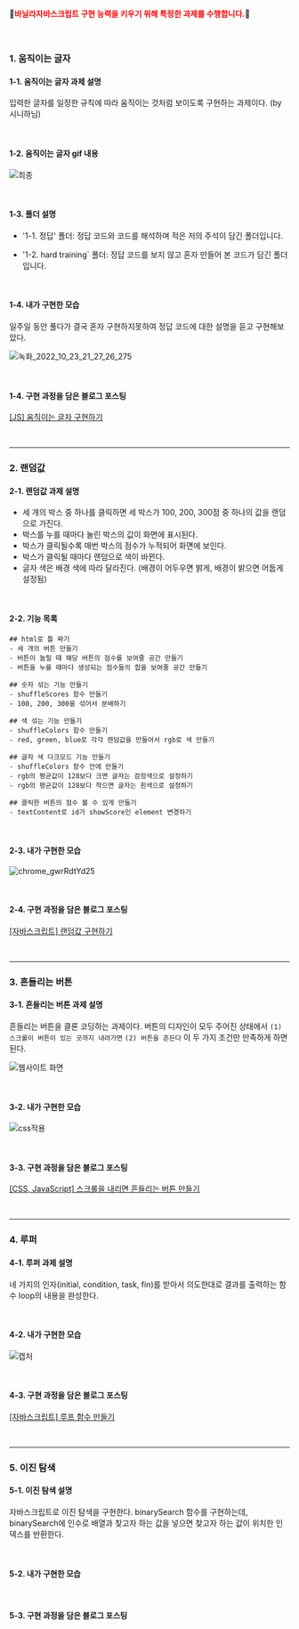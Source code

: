 
#### 💛<span style='color:red'>바닐라자바스크립트 구현 능력을 키우기 위해 특정한 과제를 수행합니다.</span>💛
<br>

### 1. 움직이는 글자
#### 1-1. 움직이는 글자 과제 설명
입력한 글자를 일정한 규칙에 따라 움직이는 것처럼 보이도록 구현하는 과제이다. (by 시니하님)

<br>

#### 1-2. 움직이는 글자  gif 내용
![최종](https://user-images.githubusercontent.com/101965666/197389533-8c2fe699-ea78-4ab2-a3c9-d29698376ab3.gif)

<br>

#### 1-3. 폴더 설명
- '1-1. 정답' 폴더: 정답 코드와 코드를 해석하며 적은 저의 주석이 담긴 폴더입니다.

- '1-2. hard training` 폴더: 정답 코드를 보지 않고 혼자 만들어 본 코드가 담긴 폴더입니다.

<br>

#### 1-4. 내가 구현한 모습
일주일 동안 풀다가 결국 혼자 구현하지못하여 정답 코드에 대한 설명을 듣고 구현해보았다. 

![녹화_2022_10_23_21_27_26_275](https://user-images.githubusercontent.com/101965666/197392199-0d4f923e-ecdb-4838-b314-d055d3730473.gif)

<br>

#### 1-4. 구현 과정을 담은 블로그 포스팅 
<a href='https://velog.io/@hamham/JS-%EC%9B%80%EC%A7%81%EC%9D%B4%EB%8A%94-%EA%B8%80%EC%9E%90-%EA%B5%AC%ED%98%84%ED%95%98%EA%B8%B0'>[JS] 움직이는 글자 구현하기</a>

<br>

---

### 2. 랜덤값
#### 2-1. 랜덤값 과제 설명
- 세 개의 박스 중 하나를 클릭하면 세 박스가 100, 200, 300점 중 하나의 값을 랜덤으로 가진다.
- 박스를 누를 때마다 눌린 박스의 값이 화면에 표시된다. 
- 박스가 클릭될수록 매번 박스의 점수가 누적되어 화면에 보인다. 
- 박스가 클릭될 때마다 랜덤으로 색이 바뀐다.
- 글자 색은 배경 색에 따라 달라진다. (배경이 어두우면 밝게, 배경이 밝으면 어둡게 설정됨)

<br>

#### 2-2. 기능 목록
```
## html로 틀 짜기
- 세 개의 버튼 만들기
- 버튼이 눌릴 때 해당 버튼의 점수를 보여줄 공간 만들기
- 버튼을 누를 때마다 생성되는 점수들의 합을 보여줄 공간 만들기

## 숫자 섞는 기능 만들기
- shuffleScores 함수 만들기
- 100, 200, 300을 섞어서 분배하기

## 색 섞는 기능 만들기
- shuffleColors 함수 만들기
- red, green, blue로 각각 랜덤값을 만들어서 rgb로 색 만들기

## 글자 색 다크모드 기능 만들기
- shuffleColors 함수 안에 만들기
- rgb의 평균값이 128보다 크면 글자는 검정색으로 설정하기
- rgb의 평균값이 128보다 작으면 글자는 흰색으로 설정하기

## 클릭한 버튼의 점수 볼 수 있게 만들기
- textContent로 id가 showScore인 element 변경하기
```

<br>

#### 2-3. 내가 구현한 모습
![chrome_gwrRdtYd25](https://user-images.githubusercontent.com/101965666/203450800-9e0d4227-bf18-41e9-a48f-d8af61035e1e.gif)

<br>

#### 2-4. 구현 과정을 담은 블로그 포스팅 
<a href='https://velog.io/@hamham/%EC%9E%90%EB%B0%94%EC%8A%A4%ED%81%AC%EB%A6%BD%ED%8A%B8-%EB%9E%9C%EB%8D%A4%EC%88%AB%EC%9E%90%EC%99%80-%EB%9E%9C%EB%8D%A4%EC%83%89-%EA%B5%AC%ED%98%84%ED%95%98%EA%B8%B0'>[자바스크립트] 랜덤값 구현하기</a>

<br>

---

### 3. 흔들리는 버튼
#### 3-1. 흔들리는 버튼 과제 설명
흔들리는 버튼을 클론 코딩하는 과제이다. 버튼의 디자인이 모두 주어진 상태에서 
`(1) 스크롤이 버튼이 있는 곳까지 내려가면` `(2) 버튼을 흔든다` 이 두 가지 조건만 만족하게 하면 된다.

![웹사이트 화면](https://user-images.githubusercontent.com/101965666/209787112-94d6124e-fa64-4148-b24a-690f8f1ec2e0.gif)

<br>

#### 3-2. 내가 구현한 모습
![css적용](https://user-images.githubusercontent.com/101965666/210958214-e05f3550-00e4-4e45-ba6a-0ee22959c53a.PNG)

<br>

#### 3-3. 구현 과정을 담은 블로그 포스팅
<a href='https://velog.io/@hamham/CSS-%EC%8A%A4%ED%81%AC%EB%A1%A4%EC%9D%84-%EB%82%B4%EB%A6%AC%EB%A9%B4-%ED%9D%94%EB%93%A4%EB%A6%AC%EB%8A%94-%EB%B2%84%ED%8A%BC-%EB%A7%8C%EB%93%A4%EA%B8%B0'>[CSS, JavaScript] 스크롤을 내리면 흔들리는 버튼 만들기</a>

<br>

---

### 4. 루퍼
#### 4-1. 루퍼 과제 설명
네 가지의 인자(initial, condition, task, fin)를 받아서 의도한대로 결과를 출력하는 함수 loop의 내용을 완성한다.


<br>

#### 4-2. 내가 구현한 모습
![캡처](https://user-images.githubusercontent.com/101965666/210960361-b9f00e6e-a68f-4cd7-8ced-c8d6fd785c8d.PNG)

<br>

#### 4-3. 구현 과정을 담은 블로그 포스팅
<a href='https://velog.io/@hamham/%EC%9E%90%EB%B0%94%EC%8A%A4%ED%81%AC%EB%A6%BD%ED%8A%B8-%ED%95%A8%EC%88%98-%EB%A7%8C%EB%93%A4%EA%B8%B0'>[자바스크립트] 루프 함수 만들기</a>

<br>

---

### 5. 이진 탐색
#### 5-1. 이진 탐색 설명
자바스크립트로 이진 탐색을 구현한다. binarySearch 함수를 구현하는데, binarySearch에 인수로 배열과 찾고자 하는 값을 넣으면 찾고자 하는 값이 위치한 인덱스를 반환한다.


<br>

#### 5-2. 내가 구현한 모습


<br>

#### 5-3. 구현 과정을 담은 블로그 포스팅
